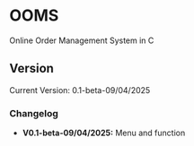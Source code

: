 # OOMS
Online Order Management System in C

## Version
Current Version: 0.1-beta-09/04/2025
### Changelog
*   **V0.1-beta-09/04/2025:** Menu and function
